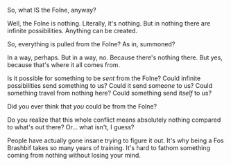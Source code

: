 So, what IS the Folne, anyway?

Well, the Folne is nothing. Literally, it's nothing. But in nothing there are infinite possibilities. Anything can be created.

So, everything is pulled from the Folne? As in, summoned?

In a way, perhaps. But in a way, no. Because there's nothing there. But yes, because that's where it all comes from.

Is it possible for something to be *sent* from the Folne? Could infinite possibilities send something to us? Could it send some*one* to us? Could something travel from nothing here? Could something send it*self* to us?

Did you ever think that *you* could be from the Folne?

Do you realize that this whole conflict means absolutely nothing compared to what's out there? Or... what isn't, I guess?

People have actually gone insane trying to figure it out. It's why being a Fos Brashbif takes so many years of training. It's hard to fathom something coming from nothing without losing your mind.